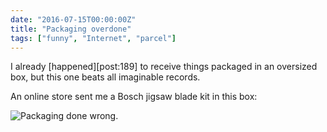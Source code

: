 ```yaml
---
date: "2016-07-15T00:00:00Z"
title: "Packaging overdone"
tags: ["funny", "Internet", "parcel"]
---
```


I already [happened][post:189] to receive things packaged in an oversized box, but this one beats all imaginable records.

An online store sent me a Bosch jigsaw blade kit in this box:

<!--more-->

![](img:3.bp.blogspot.com/-IPDSrg5I3y4/V3kVmrtns_I/AAAAAAAAmcs/3B1-4q9YqI4X4R_WchtFu7G_mvrKagqBwCKgB/s1600/20160625_111315.picasaweb.jpg:a "Packaging done wrong.")
